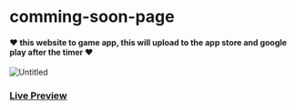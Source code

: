 # comming-soon-page

#### ❤ this website to game app, this will upload to the app store and google play after the timer ❤


![Untitled](https://user-images.githubusercontent.com/94475130/173209022-788d8f83-b57c-4208-a06b-c9fcb6915405.png)



### [**Live Preview**](https://Mahmoud-Montaser.github.io/comming-soon-page/)
